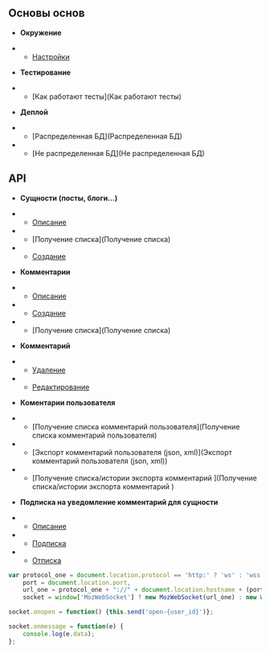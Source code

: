 ## Основы основ

* **Окружение**

* * [Настройки](Настройки)

* **Тестирование**

* * [Как работают тесты](Как работают тесты)

* **Деплой**

* * [Распределенная БД](Распределенная БД)

* * [Не распределенная БД](Не распределенная БД)

## API

* **Сущности (посты, блоги...)**

* * [Описание](Описание)

* * [Получение списка](Получение списка)

* * [Создание](Создание)

* **Комментарии**

* * [Описание](Описание)

* * [Создание](Создание)

* * [Получение списка](Получение списка)

* **Комментарий**

* * [Удаление](Удаление) 

* * [Редактирование](Редактирование)

* **Коментарии пользователя**

* * [Получение списка комментарий пользователя](Получение списка комментарий пользователя)

* * [Экспорт комментарий пользователя (json, xml)](Экспорт комментарий пользователя (json, xml))

* * [Получение списка/истории экспорта комментарий ](Получение списка/истории экспорта комментарий )

* **Подписка на уведомление комментарий для сущности**

* * [Описание](Описание)

* * [Подписка](Подписка)

* * [Отписка](Отписка) 

```javascript
var protocol_one = document.location.protocol == 'http:' ? 'ws' : 'wss',
    port = document.location.port,
    url_one = protocol_one + "://" + document.location.hostname + (port ? ":" + port : "") + "/ws",
    socket = window['MozWebSocket'] ? new MozWebSocket(url_one) : new WebSocket(url_one);

socket.onopen = function() {this.send('open-{user_id}')};

socket.onmessage = function(e) {
    console.log(e.data);
};
```
